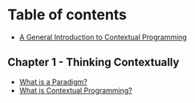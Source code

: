 # Table of contents

* [A General Introduction to Contextual Programming](README.md)

## Chapter 1 - Thinking Contextually

* [What is a Paradigm?](chapter-1-thinking-contextually/what-is-a-paradigm.md)
* [What is Contextual Programming?](chapter-1-thinking-contextually/what-is-contextual-programming.md)
